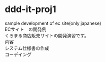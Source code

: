 # ddd-it-proj1<br>
sample development of ec site(only japanese)<br>
ECサイト　の開発例<br>
くろまる商店販売サイトの開発演習です。<br>
内容<br>
システム仕様書の作成<br>
コーデイング<br>
